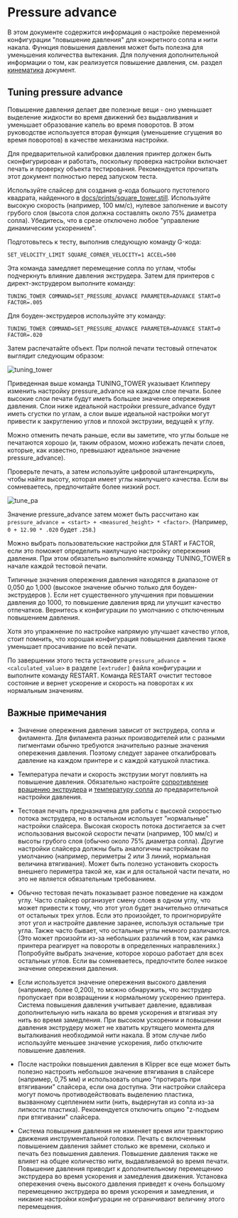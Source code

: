 # Pressure advance

В этом документе содержится информация о настройке переменной конфигурации "повышение давления" для конкретного сопла и нити накала. Функция повышения давления может быть полезна для уменьшения количества вытекания. Для получения дополнительной информации о том, как реализуется повышение давления, см. раздел [кинематика](Kinematics.md) документ.

## Tuning pressure advance

Повышение давления делает две полезные вещи - оно уменьшает выделение жидкости во время движений без выдавливания и уменьшает образование капель во время поворотов. В этом руководстве используется вторая функция (уменьшение сгущения во время поворотов) в качестве механизма настройки.

Для предварительной калибровки давления принтер должен быть сконфигурирован и работать, поскольку проверка настройки включает печать и проверку объекта тестирования. Рекомендуется прочитать этот документ полностью перед запуском теста.

Используйте слайсер для создания g-кода большого пустотелого квадрата, найденного в [docs/prints/square_tower.still](https://github.com/KevinOConnor/klipper/tree/master/docs/prints/square_tower.stl). Используйте высокую скорость (например, 100 мм/с), нулевое заполнение и высоту грубого слоя (высота слоя должна составлять около 75% диаметра сопла). Убедитесь, что в срезе отключено любое "управление динамическим ускорением".

Подготовьтесь к тесту, выполнив следующую команду G-кода:
```
SET_VELOCITY_LIMIT SQUARE_CORNER_VELOCITY=1 ACCEL=500
```
Эта команда замедляет перемещение сопла по углам, чтобы подчеркнуть влияние давления экструдера. Затем для принтеров с директ-экструдером выполните команду:
```
TUNING_TOWER COMMAND=SET_PRESSURE_ADVANCE PARAMETER=ADVANCE START=0 FACTOR=.005
```
Для боуден-экструдеров используйте эту команду:
```
TUNING_TOWER COMMAND=SET_PRESSURE_ADVANCE PARAMETER=ADVANCE START=0 FACTOR=.020
```
Затем распечатайте объект. При полной печати тестовый отпечаток выглядит следующим образом:

![tuning_tower](https://github.com/KevinOConnor/klipper/tree/master/docs/img/tuning_tower.jpg)

Приведенная выше команда TUNING_TOWER указывает Клипперу изменить настройку pressure_advance на каждом слое печати. Более высокие слои печати будут иметь большее значение опережения давления. Слои ниже идеальной настройки pressure_advance будут иметь сгустки по углам, а слои выше идеальной настройки могут привести к закруглению углов и плохой экструзии, ведущей к углу.

Можно отменить печать раньше, если вы заметите, что углы больше не печатаются хорошо (и, таким образом, можно избежать печати слоев, которые, как известно, превышают идеальное значение pressure_advance).

Проверьте печать, а затем используйте цифровой штангенциркуль, чтобы найти высоту, которая имеет углы наилучшего качества. Если вы сомневаетесь, предпочитайте более низкий рост.

![tune_pa](https://github.com/KevinOConnor/klipper/tree/master/docs/img/tune_pa.jpg)

Значение pressure_advance затем может быть рассчитано как  `pressure_advance = <start> + <measured_height> * <factor>`. (Например, `0 + 12.90 * .020` будет `.258`.)

Можно выбрать пользовательские настройки для START и FACTOR, если это поможет определить наилучшую настройку опережения давления. При этом обязательно выполняйте команду TUNING_TOWER в начале каждой тестовой печати.

Типичные значения опережения давления находятся в диапазоне от 0,050 до 1,000 (высокое значение обычно только для боуден-экструдеров ). Если нет существенного улучшения при повышении давления до 1000, то повышение давления вряд ли улучшит качество отпечатков. Вернитесь к конфигурации по умолчанию с отключенным повышением давления.

Хотя это упражнение по настройке напрямую улучшает качество углов, стоит помнить, что хорошая конфигурация повышения давления также уменьшает просачивание по всей печати.

По завершении этого теста установите `pressure_advance = <calculated_value>` в разделе `[extruder]` файла конфигурации и выполните команду RESTART. Команда RESTART очистит тестовое состояние и вернет ускорение и скорость на поворотах к их нормальным значениям.

## Важные примечания

* Значение опережения давления зависит от экструдера, сопла и филамента. Для филамента разных производителей или с разными пигментами обычно требуются значительно разные значения опережения давления. Поэтому следует заранее откалибровать давление на каждом принтере и с каждой катушкой пластика.

* Температура печати и скорость экструзии могут повлиять на повышение давления. Обязательно настройте [сопротивление вращению экструдера](Rotation_Distance.md#calibrating-rotation_distance-on-extruders) и [температуру сопла](http://reprap.org/wiki/Triffid_Hunter%27s_Calibration_Guide#Nozzle_Temperature) до предварительной настройки давления.
 
* Тестовая печать предназначена для работы с высокой скоростью потока экструдера, но в остальном использует "нормальные" настройки слайсера. Высокая скорость потока достигается за счет использования высокой скорости печати (например, 100 мм/с) и высоты грубого слоя (обычно около 75% диаметра сопла). Другие настройки слайсера должны быть аналогичны настройкам по умолчанию (например, периметры 2 или 3 линий, нормальная величина втягивания). Может быть полезно установить скорость внешнего периметра такой же, как и для остальной части печати, но это не является обязательным требованием.

* Обычно тестовая печать показывает разное поведение на каждом углу. Часто слайсер организует смену слоев в одном углу, что может привести к тому, что этот угол будет значительно отличаться от остальных трех углов. Если это произойдет, то проигнорируйте этот угол и настройте давление заранее, используя остальные три угла. Также часто бывает, что остальные углы немного различаются. (Это может произойти из-за небольших различий в том, как рамка принтера реагирует на повороты в определенных направлениях.) Попробуйте выбрать значение, которое хорошо работает для всех остальных углов. Если вы сомневаетесь, предпочтите более низкое
значение опережения давления.

* Если используется значение опережения высокого давления (например, более 0,200), то можно обнаружить, что экструдер пропускает при возвращении к нормальному ускорению принтера. Система повышения давления учитывает давление, вдавливая дополнительную нить накала во время ускорения и втягивая эту нить во время замедления. При высоком ускорении и повышении давления экструдеру может не хватить крутящего момента для выталкивания необходимой нити накала. В этом случае либо используйте меньшее значение ускорения, либо отключите повышение давления.

* После настройки повышения давления в Klipper все еще может быть полезно настроить небольшое значение втягивания в слайсере (например, 0,75 мм) и использовать опцию "протирать при втягивании" слайсера, если она доступна. Эти настройки слайсера могут помочь противодействовать выделению пластика, вызванному сцеплением нити (нить, выдернутая из сопла из-за липкости пластика). Рекомендуется отключить опцию "z-подъем при втягивании" слайсера.

* Система повышения давления не изменяет время или траекторию движения инструментальной головки. Печать с включенным повышением давления займет столько же времени, сколько и печать без повышения давления. Повышение давления также не влияет на общее количество нити, выдавливаемой во время печати. Повышение давления приводит к дополнительному перемещению экструдера во время ускорения и замедления движения. Установка опережения очень высокого давления приведет к очень большому перемещению экструдера во время ускорения и замедления, и никакие настройки конфигурации не ограничивают величину этого перемещения.
